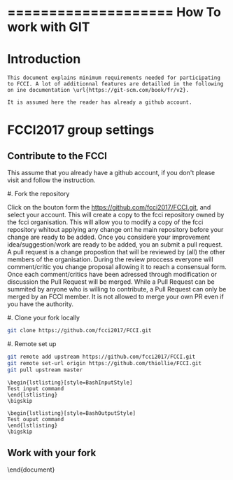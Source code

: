 ====================
How To work with GIT
====================


Introduction
============

	This document explains minimum requirements needed for participating to FCCI. A lot of additionnal features are detailled in the following on ine documentation \url{https://git-scm.com/book/fr/v2}.

	It is assumed here the reader has already a github account.

FCCI2017 group settings
=======================

Contribute to the FCCI
-----------------------
This assume that you already have a github account, if you don't please visit
and follow the instruction.

#. Fork the repository
  
  Click on the bouton form the https://github.com/fcci2017/FCCI.git, and select
  your account.
  This will create a copy to the fcci repository owned by the fcci organisation.
  This will allow you to modify a copy of the fcci repository whitout applying
  any change ont he main repository before your change are ready to be added.
  Once you considere your improvement idea/suggestion/work are ready to be
  added, you an submit a pull request. A pull request is a change propostion
  that will be reviewed by (all) the other members of the organisation. During
  the review proccess everyone will comment/critic you change proposal allowing
  it to reach a consensual form. Once each comment/critics have been adressed
  through modification or discussion the Pull Request will be merged.  While a
  Pull Request can be summited by anyone who is willing to contribute, a Pull
  Request can only be merged by an FCCI member. It is not allowed to merge your
  own PR even if you have the authority.

#. Clone your fork locally

```bash
git clone https://github.com/fcci2017/FCCI.git
```

#. Remote set up
```bash
git remote add upstream https://github.com/fcci2017/FCCI.git
git remote set-url origin https://github.com/thiollie/FCCI.git
git pull upstream master
```

	\begin{lstlisting}[style=BashInputStyle]
	Test input command
	\end{lstlisting}
	\bigskip

	\begin{lstlisting}[style=BashOutputStyle]
	Test ouput command
	\end{lstlisting}
	\bigskip

Work with your fork
-------------------



\end{document}
